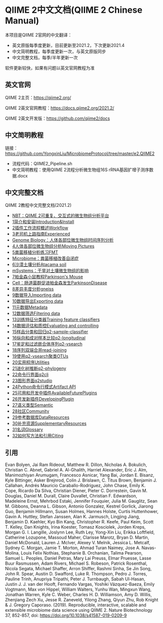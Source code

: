 # QIIME 2中文文档(QIIME 2 Chinese Manual)

本项目是QIIME 2官网的中文翻译：

- 英文原版每季度更新，目前更新至2021.2，下次更新2021.4
- 中文简明教程，每季度更新一次，与英文原版同步
- 中文完整文档，每季/半年更新一次

软件更新较快，如果有问题以英文官网教程为准

## 英文官网 

QIIME 2主页：https://qiime2.org/

QIIME 2英文官网教程：https://docs.qiime2.org/2021.2/

QIIME 2英文开发版：https://github.com/qiime2/docs

## 中文简明教程

链接：https://github.com/YongxinLiu/MicrobiomeProtocol/tree/master/e2.QIIME2

- 流程代码：QIIME2_Pipeline.sh
- 中文简明教程：使用QIIME 2流程分析微生物组16S rRNA基因扩增子测序数据.docx

## 中文完整文档

QIIME 2教程中文完整文档(2021.2)

- [NBT：QIIME 2可重复、交互式的微生物组分析平台](https://mp.weixin.qq.com/s/V6WW9HOBZb-em5vDeGVLOg)
- [1简介和安装Introduction&Install](https://mp.weixin.qq.com/s/farGisfX3fVL_5WgXS8lIg)
- [2插件工作流程概述Workflow](https://mp.weixin.qq.com/s/7FXPOykCU44n5aeU9_O5-A)
- [3老司机上路指南Experienced](https://mp.weixin.qq.com/s/McDuYyVHL0EFei1dGzx3Zg)
- [Genome Biology：人体各部位微生物组时间序列分析](https://mp.weixin.qq.com/s/1Zr_jNgGjPiLOR1S0E7HeA)
- [4人体各部位微生物组分析Moving Pictures](https://mp.weixin.qq.com/s/p2Snx0v8Fh_BOY-z2vVUCg)
- [5粪菌移植分析练习FMT](https://mp.weixin.qq.com/s/49RDCieWENdgQwYdi1orxg)
- [Microbiome：粪菌移植改善自闭症](https://mp.weixin.qq.com/s/4fXPvXIYnd2N4hkNJ8xKQw)
- [6沙漠土壤分析Atacama soil](https://mp.weixin.qq.com/s/xU-3RGzdgH8rIimkDrHIIA)
- [mSystems：干旱对土壤微生物组的影响](https://mp.weixin.qq.com/s/-3o2FxgrAEn8oAdgDdWK4A)
- [7帕金森小鼠教程Parkinson's Mouse](https://mp.weixin.qq.com/s/cN1sfcWFME7S4OJy4VIREg)
- [Cell：肠道菌群促进帕金森发生ParkinsonDisease](https://mp.weixin.qq.com/s/uT6-EMgipfOirhoTodOWXw)
- [8差异丰度分析gneiss](https://mp.weixin.qq.com/s/WQ3xGRK7sNmuupdJwYcAVw)
- [9数据导入Importing data](https://mp.weixin.qq.com/s/Ex3-TXpbIu3K15J4JGlBNw)
- [10数据导出Exporting data](https://mp.weixin.qq.com/s/F4TUyP5znfnDjyGl5suJUw)
- [11元数据Metadata](https://mp.weixin.qq.com/s/o9FLzogXGMurh9EcBGaQHA)
- [12数据筛选Filtering data](https://mp.weixin.qq.com/s/irTOG-YuQpFxu66lMEFLSQ)
- [13训练特征分类器Training feature classifiers](https://mp.weixin.qq.com/s/K_4HhVCrCJuYePnsxgok6w)
- [14数据评估和质控Evaluating and controlling](https://mp.weixin.qq.com/s/KW38K0eBRIubCXfkLISkxQ)
- [15样品分类和回归q2-sample-classifier](https://mp.weixin.qq.com/s/vvSiSiU4ZVIraYnF6meafg)
- [16纵向和成对样本比较q2-longitudinal](https://mp.weixin.qq.com/s/jgJXMyQJ53wAlEAEFWEHpQ)
- [17鉴定和过滤嵌合体序列q2-vsearch](https://mp.weixin.qq.com/s/MJgs-L5DF3eRS0A1O6udQw)
- [18序列双端合并read-joining](https://mp.weixin.qq.com/s/_nn4A-iXXlw09VuekZRsJg)
- [19使用q2-vsearch聚类OTUs](https://mp.weixin.qq.com/s/aTtXFx_XrB0sv3QNN7aqLA)
- [20实用程序Utilities](https://mp.weixin.qq.com/s/aZKNaQRSF_y78FuxL8NY6A)
- [21进化树推断q2-phylogeny](https://mp.weixin.qq.com/s/4fnsvrxxHiSyYb2TPe3mYA)
- [22命令行界面q2cli](https://mp.weixin.qq.com/s/4yOWuNbqqHlzU_Lr6blKZA)
- [23图形界面q2studio](https://mp.weixin.qq.com/s/3xkyPtYdFEQStSKu81myng)
- [24Python命令行模式Artifact API](https://mp.weixin.qq.com/s/kjxHx4FxSasSRChQe_e-cQ)
- [25可用和开发中插件AvailableFuturePlugins](https://mp.weixin.qq.com/s/UwA4WQNKmB3CQhgWWndWIw)
- [26开发新插件DevelopingPlugin](https://mp.weixin.qq.com/s/90-lQvspToNzZnplptk4lQ)
- [27语义类型Semantic](https://mp.weixin.qq.com/s/PwcHchZ_94MP0wvnrz9PGA)
- [28社区Community](https://mp.weixin.qq.com/s/QGp0d9S1FBujmk46pbP2QA)
- [29参考数据库DataResources](https://mp.weixin.qq.com/s/YYpcB5tbsZdogD0yzrax8w)
- [30补充资源SupplementaryResources](https://mp.weixin.qq.com/s/UA40ItMSr7kOFnyc-3odYQ)
- [31名词Glossary](https://mp.weixin.qq.com/s/9a-OWS3tPE3DAlIJzFcDsA)
- [32如何写方法和引用Citing](https://mp.weixin.qq.com/s/xqwMugvmMIpePlr2iqxivw)

## 引用

Evan Bolyen, Jai Ram Rideout, Matthew R. Dillon, Nicholas A. Bokulich, Christian C. Abnet, Gabriel A. Al-Ghalith, Harriet Alexander, Eric J. Alm, Manimozhiyan Arumugam, Francesco Asnicar, Yang Bai, Jordan E. Bisanz, Kyle Bittinger, Asker Brejnrod, Colin J. Brislawn, C. Titus Brown, Benjamin J. Callahan, Andrés Mauricio Caraballo-Rodríguez, John Chase, Emily K. Cope, Ricardo Da Silva, Christian Diener, Pieter C. Dorrestein, Gavin M. Douglas, Daniel M. Durall, Claire Duvallet, Christian F. Edwardson, Madeleine Ernst, Mehrbod Estaki, Jennifer Fouquier, Julia M. Gauglitz, Sean M. Gibbons, Deanna L. Gibson, Antonio Gonzalez, Kestrel Gorlick, Jiarong Guo, Benjamin Hillmann, Susan Holmes, Hannes Holste, Curtis Huttenhower, Gavin A. Huttley, Stefan Janssen, Alan K. Jarmusch, Lingjing Jiang, Benjamin D. Kaehler, Kyo Bin Kang, Christopher R. Keefe, Paul Keim, Scott T. Kelley, Dan Knights, Irina Koester, Tomasz Kosciolek, Jorden Kreps, Morgan G. I. Langille, Joslynn Lee, Ruth Ley, Yong-Xin Liu, Erikka Loftfield, Catherine Lozupone, Massoud Maher, Clarisse Marotz, Bryan D. Martin, Daniel McDonald, Lauren J. McIver, Alexey V. Melnik, Jessica L. Metcalf, Sydney C. Morgan, Jamie T. Morton, Ahmad Turan Naimey, Jose A. Navas-Molina, Louis Felix Nothias, Stephanie B. Orchanian, Talima Pearson, Samuel L. Peoples, Daniel Petras, Mary Lai Preuss, Elmar Pruesse, Lasse Buur Rasmussen, Adam Rivers, Michael S. Robeson, Patrick Rosenthal, Nicola Segata, Michael Shaffer, Arron Shiffer, Rashmi Sinha, Se Jin Song, John R. Spear, Austin D. Swafford, Luke R. Thompson, Pedro J. Torres, Pauline Trinh, Anupriya Tripathi, Peter J. Turnbaugh, Sabah Ul-Hasan, Justin J. J. van der Hooft, Fernando Vargas, Yoshiki Vázquez-Baeza, Emily Vogtmann, Max von Hippel, William Walters, Yunhu Wan, Mingxun Wang, Jonathan Warren, Kyle C. Weber, Charles H. D. Williamson, Amy D. Willis, Zhenjiang Zech Xu, Jesse R. Zaneveld, Yilong Zhang, Qiyun Zhu, Rob Knight & J. Gregory Caporaso. (2019). Reproducible, interactive, scalable and extensible microbiome data science using QIIME 2. Nature Biotechnology 37, 852-857, doi: https://doi.org/10.1038/s41587-019-0209-9